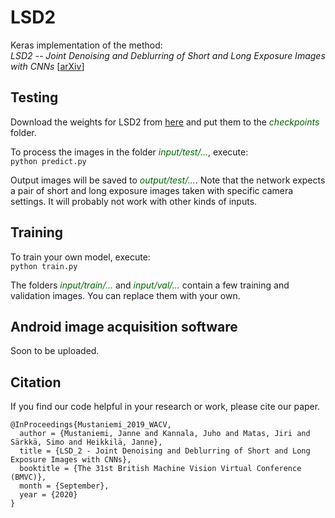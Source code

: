 # LSD2

Keras implementation of the method: <br>
*LSD2 -- Joint Denoising and Deblurring of Short and Long Exposure Images with CNNs* [[arXiv](https://arxiv.org/abs/1811.09485)]

## Testing

Download the weights for LSD2 from [here](https://www.dropbox.com/s/q0ujjft2nqlxsln/LSD2_ft.hdf5?dl=0) and put them to the <font color='darkgreen'>*checkpoints*</font> folder. <br> 

To process the images in the folder <font color='darkgreen'>*input/test/...*</font>, execute: <br>
`python predict.py` <br> 

Output images will be saved to <font color='darkgreen'>*output/test/...*</font>. Note that the network expects a pair of short and long exposure images taken with specific camera settings. It will probably not work with other kinds of inputs.

## Training

To train your own model, execute: <br>
`python train.py` <br> 

The folders <font color='darkgreen'>*input/train/...*</font> and <font color='darkgreen'>*input/val/...*</font> contain a few training and validation images. You can replace them with your own.

## Android image acquisition software

Soon to be uploaded.

## Citation

If you find our code helpful in your research or work, please cite our paper.

```
@InProceedings{Mustaniemi_2019_WACV,
  author = {Mustaniemi, Janne and Kannala, Juho and Matas, Jiri and Särkkä, Simo and Heikkilä, Janne},
  title = {LSD_2 - Joint Denoising and Deblurring of Short and Long Exposure Images with CNNs},
  booktitle = {The 31st British Machine Vision Virtual Conference (BMVC)},
  month = {September},
  year = {2020}
}
```
